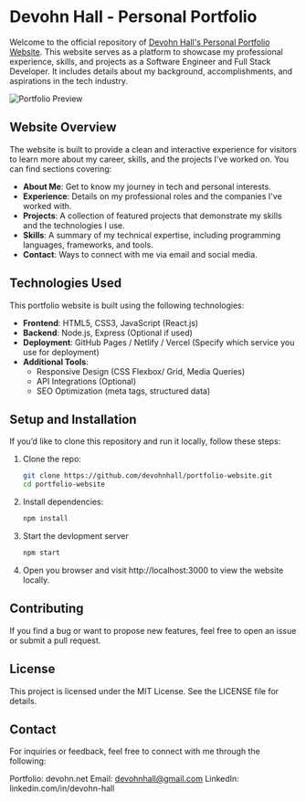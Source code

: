# Devohn Hall - Personal Portfolio

Welcome to the official repository of [Devohn Hall's Personal Portfolio Website](https://www.devohn.net/). This website serves as a platform to showcase my professional experience, skills, and projects as a Software Engineer and Full Stack Developer. It includes details about my background, accomplishments, and aspirations in the tech industry.

![Portfolio Preview](https://www.devohn.net/assets/preview.png) <!-- Optional: Add a screenshot of your website -->

## Website Overview

The website is built to provide a clean and interactive experience for visitors to learn more about my career, skills, and the projects I’ve worked on. You can find sections covering:

- **About Me**: Get to know my journey in tech and personal interests.
- **Experience**: Details on my professional roles and the companies I've worked with.
- **Projects**: A collection of featured projects that demonstrate my skills and the technologies I use.
- **Skills**: A summary of my technical expertise, including programming languages, frameworks, and tools.
- **Contact**: Ways to connect with me via email and social media.

## Technologies Used

This portfolio website is built using the following technologies:

- **Frontend**: HTML5, CSS3, JavaScript (React.js)
- **Backend**: Node.js, Express (Optional if used)
- **Deployment**: GitHub Pages / Netlify / Vercel (Specify which service you use for deployment)
- **Additional Tools**: 
  - Responsive Design (CSS Flexbox/ Grid, Media Queries)
  - API Integrations (Optional)
  - SEO Optimization (meta tags, structured data)

## Setup and Installation

If you’d like to clone this repository and run it locally, follow these steps:

1. Clone the repo:
   ```bash
   git clone https://github.com/devohnhall/portfolio-website.git
   cd portfolio-website
   
2. Install dependencies:
   ```bash
   npm install

3. Start the devlopment server
   ```bash
   npm start

4. Open you browser and visit http://localhost:3000 to view the website locally.

## Contributing
If you find a bug or want to propose new features, feel free to open an issue or submit a pull request.

## License
This project is licensed under the MIT License. See the LICENSE file for details.

## Contact
For inquiries or feedback, feel free to connect with me through the following:

Portfolio: devohn.net
Email: devohnhall@gmail.com
LinkedIn: linkedin.com/in/devohn-hall
